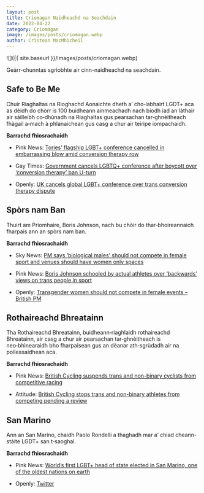 ```yaml
---
layout: post
title: Criomagan Naidheachd na Seachdain
date: 2022-04-22
category: Criomagan
image: /images/posts/criomagan.webp
author: Crìstean MacMhìcheil
---
```


![]({{ site.baseurl }}/images/posts/criomagan.webp)

Geàrr-chunntas sgrìobhte air cinn-naidheachd na seachdain.

## Safe to Be Me

Chuir Riaghaltas na Rìoghachd Aonaichte dheth a’ cho‑labhairt LGDT+ aca as dèidh do chòrr is 100 buidheann ainmeachadh nach biodh iad an làthair air sàilleibh co‑dhùnadh na Riaghaltas gus pearsachan tar‑ghnèitheach fhàgail a‑mach à phlanaichean gus casg a chur air teiripe iompachaidh.

__Barrachd fhiosrachaidh__

* Pink News: [Tories’ flagship LGBT+ conference cancelled in embarrassing blow amid conversion therapy row](https://www.pinknews.co.uk/2022/04/05/tory-lgbt-conference-cancelled-safe-to-be-me/)

* Gay Times: [Government cancels LGBTQ+ conference after boycott over ‘conversion therapy’ ban U-turn](https://www.gaytimes.co.uk/life/government-cancels-lgbtq-safe-to-be-me-conference-after-boycott-over-conversion-therapy-ban-u-turn/)

* Openly: [UK cancels global LGBT+ conference over trans conversion therapy dispute](https://www.openlynews.com/i/?id=2c223120-a2b9-4c8a-9c52-5c086c7dfa58)

## Spòrs nam Ban

Thuirt am Prìomhaire, Boris Johnson, nach bu chòir do thar‑bhoireannaich fharpais ann an spòrs nam ban.

__Barrachd fhiosrachaidh__

* Sky News: [PM says ‘biological males’ should not compete in female sport and venues should have women only spaces](https://news.sky.com/story/pm-says-biological-males-should-not-compete-in-female-sport-and-venues-should-have-women-only-spaces-12583536)

* Pink News: [Boris Johnson schooled by actual athletes over ‘backwards’ views on trans people in sport](https://www.pinknews.co.uk/2022/04/07/boris-johnson-trans-women-sports/)

* Openly: [Transgender women should not compete in female events – British PM](https://www.openlynews.com/i/?id=13ac469c-cffc-4270-abaa-72cbae2ad7b6)

## Rothaireachd Bhreatainn

Tha Rothaireachd Bhreatainn, buidheann‑riaghlaidh rothaireachd Bhreatainn, air casg a chur air pearsachan tar‑ghnèitheach is neo‑bhìnearaidh bho fharpaisean gus an dèanar ath‑sgrùdadh air na poileasaidhean aca.

__Barrachd fhiosrachaidh__

* Pink News: [British Cycling suspends trans and non-binary cyclists from competitive racing](https://www.pinknews.co.uk/2022/04/08/british-cycling-trans-non-binary-emily-bridges/)

* Attitude: [British Cycling stops trans and non-binary athletes from competing pending a review](https://attitude.co.uk/article/british-cycling-stops-trans-and-non-binary-athletes-from-competing-pending-a-review/26916/)

## San Marino

Ann an San Marino, chaidh Paolo Rondelli a thaghadh mar a’ chiad cheann-stàite LGDT+ san t‑saoghal.

__Barrachd fhiosrachaidh__

* Pink News: [World’s first LGBT+ head of state elected in San Marino, one of the oldest nations on earth](https://www.pinknews.co.uk/2022/04/05/paolo-rondelli-san-marino-gay-lgbt-head-of-state/)

* Openly: [Twitter](https://twitter.com/openly/status/1511320248162660361)